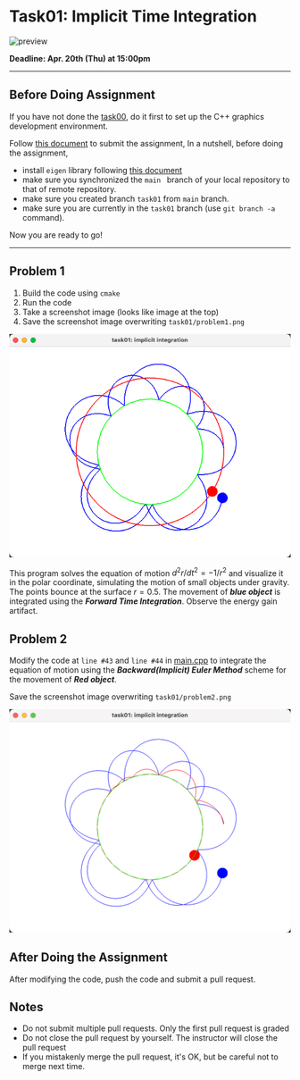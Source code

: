 # Task01: Implicit Time Integration

![preview](preview.png)

**Deadline: Apr. 20th (Thu) at 15:00pm**

----

## Before Doing Assignment

If you have not done the [task00](../task00), do it first to set up the C++ graphics development environment.

Follow [this document](../doc/submit.md) to submit the assignment, In a nutshell, before doing the assignment,

- install `eigen` library following  [this document](../doc/setup_eigen.md)
- make sure you synchronized the `main ` branch of your local repository  to that of remote repository.
- make sure you created branch `task01` from `main` branch.
- make sure you are currently in the `task01` branch (use `git branch -a` command).

Now you are ready to go!

---

## Problem 1

1. Build the code using `cmake`
2. Run the code
3. Take a screenshot image (looks like image at the top)
4. Save the screenshot image overwriting `task01/problem1.png`

![problem1](problem1_re.png)

This program solves the equation of motion ${d^2 r}/{d t^2} = - {1}/{r^2}$ and visualize it in the polar coordinate, simulating the motion of small objects under gravity. The points bounce at the surface $r=0.5$. The movement of ***blue object*** is integrated using the ***Forward Time Integration***. Observe the energy gain artifact. 




## Problem 2

Modify the code at `line #43`  and `line #44` in [main.cpp](main.cpp) to integrate the equation of motion using the ***Backward(Implicit) Euler Method*** scheme for the movement of ***Red object***. 

Save the screenshot image overwriting `task01/problem2.png`

![problem2](problem2_re.png)


## After Doing the Assignment

After modifying the code, push the code and submit a pull request.





## Notes

- Do not submit multiple pull requests. Only the first pull request is graded
- Do not close the pull request by yourself. The instructor will close the pull request
- If you mistakenly merge the pull request, it's OK, but be careful not to merge next time. 

